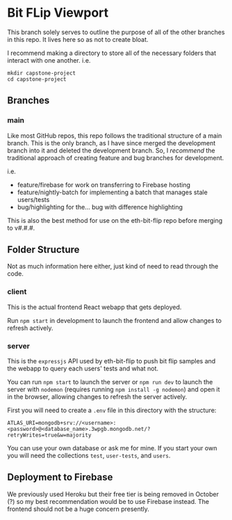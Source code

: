 # Bit FLip Viewport

This branch solely serves to outline the purpose of all of the other
branches in this repo. It lives here so as not to create bloat.

I recommend making a directory to store all of the necessary folders that
interact with one another. i.e.

```shell
mkdir capstone-project
cd capstone-project
```

## Branches

### main

Like most GitHub repos, this repo follows the traditional structure of a main
branch. This is the only branch, as I have since merged the development branch
into it and deleted the development branch. So, I _recommend_ the traditional
approach of creating feature and bug branches for development.

i.e.
- feature/firebase for work on transferring to Firebase hosting
- feature/nightly-batch for implementing a batch that manages stale users/tests
- bug/highlighting for the... bug with difference highlighting

This is also the best method for use on the eth-bit-flip repo before merging to
v#.#.#.

## Folder Structure

Not as much information here either, just kind of need to read through the code.

### client

This is the actual frontend React webapp that gets deployed.

Run `npm start` in development to launch the frontend and allow changes to
refresh actively.

### server

This is the `expressjs` API used by eth-bit-flip to push bit flip samples and
the webapp to query each users' tests and what not.

You can run `npm start` to launch the server or `npm run dev` to launch the
server with `nodemon` (requires running `npm install -g nodemon`) and open it
in the browser, allowing changes to refresh the server actively.

First you will need to create a `.env` file in this directory with the
structure:

```shell
ATLAS_URI=mongodb+srv://<username>:<password>@<database_name>.3wpgb.mongodb.net/?retryWrites=true&w=majority
```

You can use your own database or ask me for mine. If you start your own you will
need the collections `test`, `user-tests`, and `users`.

## Deployment to Firebase

We previously used Heroku but their free tier is being removed in October (?) so
my best recommendation would be to use Firebase instead. The frontend should not
be a huge concern presently.
